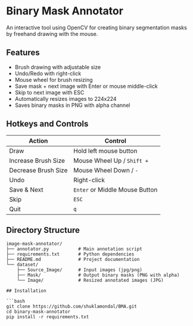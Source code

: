 # Binary Mask Annotator

An interactive tool using OpenCV for creating binary segmentation masks by freehand drawing with the mouse.

## Features

- Brush drawing with adjustable size
- Undo/Redo with right-click
- Mouse wheel for brush resizing
- Save mask + next image with Enter or mouse middle-click
- Skip to next image with ESC
- Automatically resizes images to 224x224
- Saves binary masks in PNG with alpha channel

## Hotkeys and Controls

| Action                    | Control                        |
|--------------------------|--------------------------------|
| Draw                     | Hold left mouse button         |
| Increase Brush Size      | Mouse Wheel Up / `Shift +`     |
| Decrease Brush Size      | Mouse Wheel Down / `-`         |
| Undo                     | Right-click                    |
| Save & Next              | `Enter` or Middle Mouse Button |
| Skip                     | `ESC`                          |
| Quit                     | `q`                            |

## Directory Structure

```text
image-mask-annotator/
├── annotator.py           # Main annotation script
├── requirements.txt       # Python dependencies
├── README.md              # Project documentation
└── dataset/
    ├── Source_Image/      # Input images (jpg/png)
    ├── Mask/              # Output binary masks (PNG with alpha)
    └── Image/             # Resized annotated images (JPG)

## Installation

```bash
git clone https://github.com/shuklamondal/BMA.git
cd binary-mask-annotator
pip install -r requirements.txt
